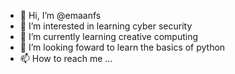 - 👋 Hi, I’m @emaanfs
- 👀 I’m interested in learning cyber security
- 🌱 I’m currently learning creative computing
- 💞️ I’m looking foward to learn the basics of python 
- 📫 How to reach me ...

<!---
emaanfs/emaanfs is a ✨ special ✨ repository because its `README.md` (this file) appears on your GitHub profile.
You can click the Preview link to take a look at your changes.
--->
